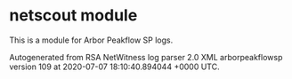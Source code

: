 # netscout module

This is a module for Arbor Peakflow SP logs.

Autogenerated from RSA NetWitness log parser 2.0 XML arborpeakflowsp version 109
at 2020-07-07 18:10:40.894044 +0000 UTC.

